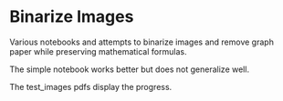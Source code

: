 # Binarize Images

Various notebooks and attempts to binarize images and remove graph paper while preserving mathematical formulas.

The simple notebook works better but does not generalize well.

The test_images pdfs display the progress.

